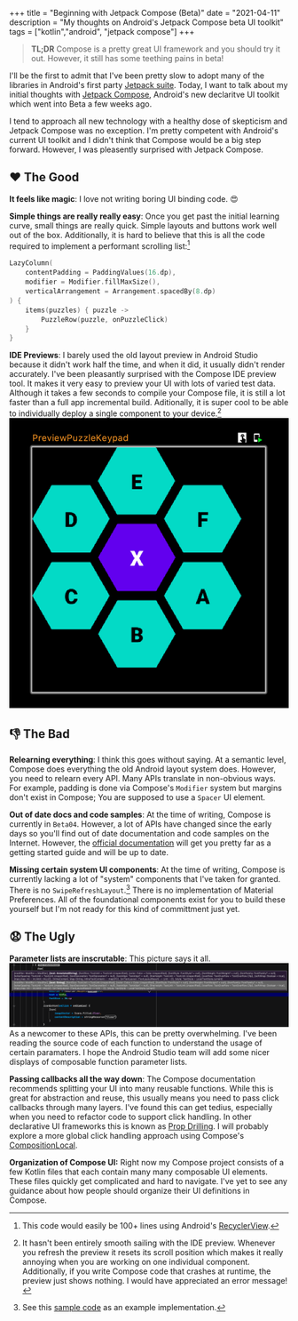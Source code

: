 +++
title = "Beginning with Jetpack Compose (Beta)"
date = "2021-04-11"
description = "My thoughts on Android's Jetpack Compose beta UI toolkit"
tags = ["kotlin","android", "jetpack compose"]
+++

> **TL;DR** Compose is a pretty great UI framework and you should try it out. However, it still has some teething pains in beta!

I'll be the first to admit that I've been pretty slow to adopt many of the libraries in Android's first party [Jetpack suite](https://developer.android.com/jetpack). Today, I want to talk about my initial thoughts with [Jetpack Compose](https://developer.android.com/jetpack/compose), Android's new declaritve UI toolkit which went into Beta a few weeks ago.

I tend to approach all new technology with a healthy dose of skepticism and Jetpack Compose was no exception. I'm pretty competent with Android's current UI toolkit and I didn't think that Compose would be a big step forward. However, I was pleasently surprised with Jetpack Compose.

## :heart: The Good

**It feels like magic**:
I love not writing boring UI binding code. :heart_eyes:

**Simple things are really really easy**:
Once you get past the initial learning curve, small things are really quick. Simple layouts and buttons work well out of the box. Additionally, it is hard to believe that this is all the code required to implement a performant scrolling list:[^recyclerview]
```kotlin
LazyColumn(
    contentPadding = PaddingValues(16.dp),
    modifier = Modifier.fillMaxSize(),
    verticalArrangement = Arrangement.spacedBy(8.dp)
) {
    items(puzzles) { puzzle ->
        PuzzleRow(puzzle, onPuzzleClick)
    }
}
```

**IDE Previews**:
I barely used the old layout preview in Android Studio because it didn't work half the time, and when it did, it usually didn't render accurately. I've been pleasantly surprised with the Compose IDE preview tool. It makes it very easy to preview your UI with lots of varied test data. Although it takes a few seconds to compile your Compose file, it is still a lot faster than a full app incremental build. Aditionally, it is super cool to be able to individually deploy a single component to your device.[^ide-tooling]
![Sample IDE preview](/images/beginning-with-jetpack-compose-beta/ide_preview.png)

## :thumbsdown: The Bad

**Relearning everything**:
I think this goes without saying. At a semantic level, Compose does everything the old Android layout system does. However, you need to relearn every API. Many APIs translate in non-obvious ways. For example, padding is done via Compose's `Modifier` system but margins don't exist in Compose; You are supposed to use a `Spacer` UI element.

**Out of date docs and code samples**:
At the time of writing, Compose is currently in `Beta04`. However, a lot of APIs have changed since the early days so you'll find out of date documentation and code samples on the Internet. However, the [official documentation](https://developer.android.com/jetpack/compose) will get you pretty far as a getting started guide and will be up to date.

**Missing certain system UI components**:
At the time of writing, Compose is currently lacking a lot of "system" components that I've taken for granted. There is no `SwipeRefreshLayout`.[^swipe-refresh-layout] There is no implementation of Material Preferences. All of the foundational components exist for you to build these yourself but I'm not ready for this kind of committment just yet.


## :anguished: The Ugly

**Parameter lists are inscrutable**:
This picture says it all. ![Jetpack Compose parameter lists](/images/beginning-with-jetpack-compose-beta/params.png)
As a newcomer to these APIs, this can be pretty overwhelming. I've been reading the source code of each function to understand the usage of certain paramaters. I hope the Android Studio team will add some nicer displays of composable function parameter lists.

**Passing callbacks all the way down**:
The Compose documentation recommends splitting your UI into many reusable functions. While this is great for abstraction and reuse, this usually means you need to pass click callbacks through many layers. I've found this can get tedius, especially when you need to refactor code to support click handling. In other declarative UI frameworks this is known as [Prop Drilling](https://kentcdodds.com/blog/prop-drilling). I will probably explore a more global click handling approach using Compose's [CompositionLocal](https://developer.android.com/reference/kotlin/androidx/compose/runtime/CompositionLocal).

**Organization of Compose UI:**
Right now my Compose project consists of a few Kotlin files that each contain many many composable UI elements. These files quickly get complicated and hard to navigate. I've yet to see any guidance about how people should organize their UI definitions in Compose.

[^recyclerview]: This code would easily be 100+ lines using Android's [RecyclerView](https://developer.android.com/guide/topics/ui/layout/recyclerview).
[^ide-tooling]: It hasn't been entirely smooth sailing with the IDE preview. Whenever you refresh the preview it resets its scroll position which makes it really annoying when you are working on one individual component. Additionally, if you write Compose code that crashes at runtime, the preview just shows nothing. I would have appreciated an error message!
[^swipe-refresh-layout]: See this [sample code](https://github.com/android/compose-samples/blob/b8a6e72225b33923d525bc30b754fc0695120316/JetNews/app/src/main/java/com/example/jetnews/ui/SwipeToRefresh.kt#L45) as an example implementation.
